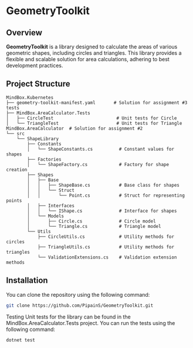 # GeometryToolkit

## Overview

**GeometryToolkit** is a library designed to calculate the areas of various geometric shapes, including circles and triangles. This library provides a flexible and scalable solution for area calculations, adhering to best development practices.

## Project Structure

```
MindBox.Kubernetes
├── geometry-toolkit-manifest.yaml       # Solution for assignment #3
tests
├── MindBox.AreaCalculator.Tests
│   ├── CircleTest                        # Unit tests for Circle
│   └── TriangleTest                      # Unit tests for Triangle
MindBox.AreaCalculator  # Solution for assignment #2
└── src
    └── ShapeLibrary
        ├── Constants
        │   └── ShapeConstants.cs          # Constant values for shapes
        ├── Factories
        │   └── ShapeFactory.cs            # Factory for shape creation
        ├── Shapes
        │   ├── Base
        │   │   ├── ShapeBase.cs           # Base class for shapes
        │   │   └── Struct
        │   │       └── Point.cs           # Struct for representing points
        │   ├── Interfaces
        │   │   └── IShape.cs              # Interface for shapes
        │   └── Models
        │       ├── Circle.cs              # Circle model
        │       └── Triangle.cs            # Triangle model
        └── Utils
            ├── CircleUtils.cs             # Utility methods for circles
            ├── TriangleUtils.cs           # Utility methods for triangles
            └── ValidationExtensions.cs    # Validation extension methods
```
## Installation

You can clone the repository using the following command:

```bash
git clone https://github.com/PipainS/GeometryToolkit.git
```

Testing
Unit tests for the library can be found in the MindBox.AreaCalculator.Tests project. You can run the tests using the following command:
```bash
dotnet test
```
